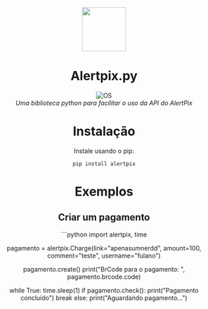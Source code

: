 <div align="center">
<img src="https://i.imgur.com/ir3vFwk.png" width=100px>
<br>
<h1>Alertpix.py</h1>

![OS](https://img.shields.io/badge/OS-linux%20%7C%20windows-blue??style=flat&logo=Linux&logoColor=b0c0c0&labelColor=363D44)
<br>
<i>Uma biblioteca python para facilitar o uso da API do AlertPix</i>
<br>

<h1>Instalação</h1>

Instale usando o pip:
```
pip install alertpix
```

<h1>Exemplos</h1>

<h2>Criar um pagamento </h2>
```python
import alertpix, time

pagamento = alertpix.Charge(link="apenasumnerdd", amount=100, comment="teste", username="fulano")

pagamento.create()
print("BrCode para o pagamento: ", pagamento.brcode.code)

while True:
    time.sleep(1)
    if pagamento.check():
        print("Pagamento concluído")
        break
    else:
        print("Aguardando pagamento...")
  ```
